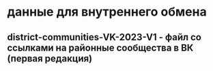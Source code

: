 # данные для внутреннего обмена

## district-communities-VK-2023-V1 - файл со ссылками на районные сообщества в ВК (первая редакция)
